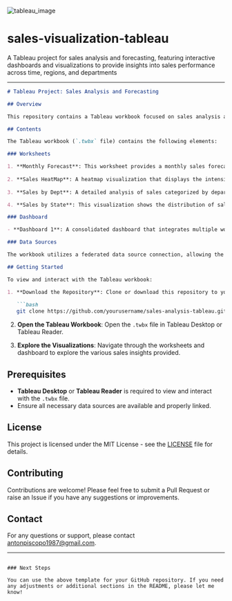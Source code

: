 ![tableau_image](https://github.com/user-attachments/assets/d5893ea5-d8fa-4193-8d63-32247b0e3226)

# sales-visualization-tableau
A Tableau project for sales analysis and forecasting, featuring interactive dashboards and visualizations to provide insights into sales performance across time, regions, and departments

---

```markdown
# Tableau Project: Sales Analysis and Forecasting

## Overview

This repository contains a Tableau workbook focused on sales analysis and forecasting. The project includes multiple visualizations and dashboards that provide insights into sales performance across different dimensions such as time, geography, and departments.

## Contents

The Tableau workbook (`.twbx` file) contains the following elements:

### Worksheets

1. **Monthly Forecast**: This worksheet provides a monthly sales forecast based on historical sales data, using predictive modeling techniques to estimate future trends.
   
2. **Sales HeatMap**: A heatmap visualization that displays the intensity of sales across different regions or segments. This helps identify hotspots with high or low sales performance.
   
3. **Sales by Dept**: A detailed analysis of sales categorized by departments, providing a breakdown of sales figures to identify the top-performing and underperforming departments.

4. **Sales by State**: This visualization shows the distribution of sales across different states, highlighting geographical performance differences.

### Dashboard

- **Dashboard 1**: A consolidated dashboard that integrates multiple worksheets to provide a holistic view of the sales data. It includes interactive filters and drill-down options for deeper analysis.

### Data Sources

The workbook utilizes a federated data source connection, allowing the integration of multiple data files or database connections. Ensure that the necessary data files or connections are available in the `Data` folder or connected appropriately.

## Getting Started

To view and interact with the Tableau workbook:

1. **Download the Repository**: Clone or download this repository to your local machine.
   
   ```bash
   git clone https://github.com/yourusername/sales-analysis-tableau.git
   ```

2. **Open the Tableau Workbook**: Open the `.twbx` file in Tableau Desktop or Tableau Reader.

3. **Explore the Visualizations**: Navigate through the worksheets and dashboard to explore the various sales insights provided.

## Prerequisites

- **Tableau Desktop** or **Tableau Reader** is required to view and interact with the `.twbx` file.
- Ensure all necessary data sources are available and properly linked.

## License

This project is licensed under the MIT License - see the [LICENSE](LICENSE) file for details.

## Contributing

Contributions are welcome! Please feel free to submit a Pull Request or raise an Issue if you have any suggestions or improvements.

## Contact

For any questions or support, please contact antonpiscopo1987@gmail.com.

---

```

### Next Steps

You can use the above template for your GitHub repository. If you need any adjustments or additional sections in the README, please let me know!
